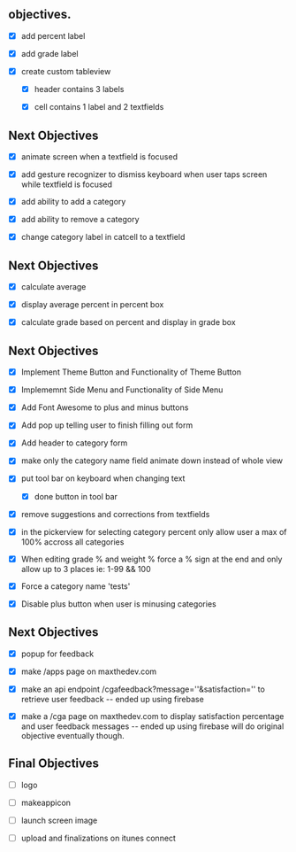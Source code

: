 ## objectives.

- [x] add percent label

- [x]  add grade label

- [x] create custom tableview

	- [x] header contains 3 labels

	- [x] cell contains 1 label and 2 textfields
	
	
## Next Objectives
- [x] animate screen when a textfield is focused

- [x] add gesture recognizer to dismiss keyboard when user taps screen while textfield is focused

- [x] add ability to add a category

- [x] add ability to remove a category

- [x] change category label in catcell to a textfield

## Next Objectives

- [x] calculate average

- [x] display average percent in percent box

- [x] calculate grade based on percent and display in grade box
	
## Next Objectives 

- [x] Implement Theme Button and Functionality of Theme Button

- [x] Implememnt Side Menu and Functionality of Side Menu

- [x] Add Font Awesome to plus and minus buttons

- [x] Add pop up telling user to finish filling out form

- [x] Add header to category form

- [x] make only the category name field animate down instead of whole view

- [x] put tool bar on keyboard when changing text 
	
	- [x] done button in tool bar

- [x] remove suggestions and corrections from textfields	
	
- [x] in the pickerview for selecting category percent only allow user a max of 100% accross all categories

- [x] When editing grade % and weight % force a % sign at the end and only allow up to 3 places ie: 1-99 && 100 

- [x] Force a category name 'tests' 

- [x] Disable plus button when user is minusing categories

## Next Objectives

- [x] popup for feedback

- [x] make /apps page on maxthedev.com

- [x] make an api endpoint /cgafeedback?message=''&satisfaction='' to retrieve user feedback -- ended up using firebase

- [x] make a /cga page on maxthedev.com to display satisfaction percentage and user feedback messages -- ended up using firebase will do original objective eventually though.

## Final Objectives

- [ ] logo 
 
- [ ] makeappicon

- [ ] launch screen image

- [ ] upload and finalizations on itunes connect

